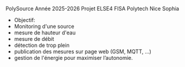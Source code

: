PolySource
Année 2025-2026
Projet ELSE4 FISA Polytech Nice Sophia
- Objectif:
- Monitoring d'une source 
- mesure de hauteur d'eau
- mesure de débit
- détection de trop plein
- publication des mesures sur page web (GSM, MQTT, ...)
- gestion de l'énergie pour maximiser l’autonomie.

